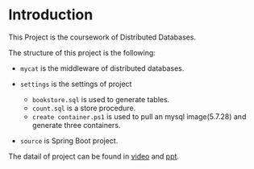 # Introduction

This Project is the coursework of Distributed Databases. 

The structure of this project is the following:
- `mycat` is the middleware of distributed databases.
- `settings` is the settings of project
    
    * `bookstore.sql` is used to generate tables.
    * `count.sql` is a store procedure.
    * `create container.ps1` is used to pull an mysql image(5.7.28) and generate three containers.

- `source` is Spring Boot project.

The datail of project can be found in [video](演示视频.mp4) and [ppt](基于分布式数据库的网上书城系统.pptx).
